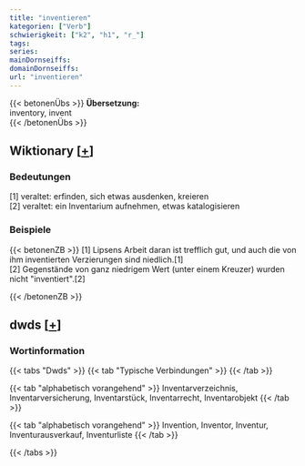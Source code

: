 ```yaml
---
title: "inventieren"
kategorien: ["Verb"]
schwierigkeit: ["k2", "h1", "r_"]
tags:
series:
mainDornseiffs:
domainDornseiffs:
url: "inventieren"
---
```


{{< betonenÜbs >}}
**Übersetzung:**  
inventory, invent  
{{< /betonenÜbs >}}

## Wiktionary [[+](https://de.wiktionary.org/wiki/inventieren)]

### Bedeutungen
[1] veraltet: erfinden, sich etwas ausdenken, kreieren  
[2] veraltet: ein Inventarium aufnehmen, etwas katalogisieren  

### Beispiele
{{< betonenZB >}}
[1] Lipsens Arbeit daran ist trefflich gut, und auch die von ihm inventierten Verzierungen sind niedlich.[1]  
[2] Gegenstände von ganz niedrigem Wert (unter einem Kreuzer) wurden nicht "inventiert".[2]  

{{< /betonenZB >}}


## dwds [[+](https://www.dwds.de/wb/inventieren)]

### Wortinformation
{{< tabs "Dwds" >}}
{{< tab "Typische Verbindungen" >}}
{{< /tab >}}

{{< tab "alphabetisch vorangehend" >}}
Inventarverzeichnis, Inventarversicherung, Inventarstück, Inventarrecht, Inventarobjekt
{{< /tab >}}

{{< tab "alphabetisch vorangehend" >}}
Invention, Inventor, Inventur, Inventurausverkauf, Inventurliste
{{< /tab >}}

{{< /tabs >}}

